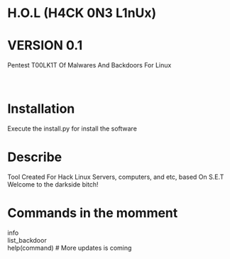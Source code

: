 # H.O.L (H4CK 0N3 L1nUx)
# VERSION 0.1
Pentest T00LK1T Of Malwares And Backdoors For Linux
</br>
</br>
</br>
# Installation
Execute the install.py for install the software
# Describe
Tool Created For Hack Linux Servers, computers, and etc, based On S.E.T
Welcome to the darkside bitch!
<h1>Commands in the momment</h1>
info
</br>
list_backdoor
</br>
help(command)
# More updates is coming

